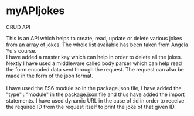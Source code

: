 # myAPIjokes
CRUD API

This is an API which helps to create, read, update or delete various jokes from an array of jokes. The whole list available has been taken from Angela Yu's course. 
<br>
I have added a master key which can help in order to delete all the jokes. Nextly I have used a middleware called body parser which can help read the form encoded data sent through the request. The request can also be made in the form of the json format. 
<br>
<br>
I have used the ES6 module so in the package.json file, I have added the "type" : "module" in the package.json file and thus have added the import statements. 
I have used dynamic URL in the case of :id in order to receive the required ID from the request itself to print the joke of that given ID.

